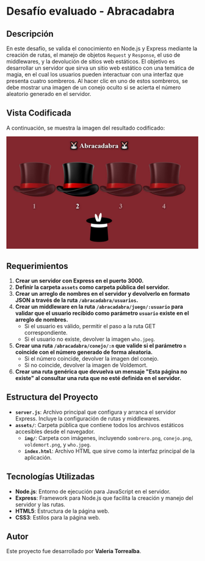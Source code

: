 # Desafío evaluado - Abracadabra

## Descripción

En este desafío, se valida el conocimiento en Node.js y Express mediante la creación de rutas, el manejo de objetos `Request` y `Response`, el uso de middlewares, y la devolución de sitios web estáticos. El objetivo es desarrollar un servidor que sirva un sitio web estático con una temática de magia, en el cual los usuarios pueden interactuar con una interfaz que presenta cuatro sombreros. Al hacer clic en uno de estos sombreros, se debe mostrar una imagen de un conejo oculto si se acierta el número aleatorio generado en el servidor.

## Vista Codificada

A continuación, se muestra la imagen del resultado codificado:

![abracadabra](assets/screenshot/abracadabra.png)

## Requerimientos

1. **Crear un servidor con Express en el puerto 3000.**
2. **Definir la carpeta `assets` como carpeta pública del servidor.**
3. **Crear un arreglo de nombres en el servidor y devolverlo en formato JSON a través de la ruta `/abracadabra/usuarios`.**
4. **Crear un middleware en la ruta `/abracadabra/juego/:usuario` para validar que el usuario recibido como parámetro `usuario` existe en el arreglo de nombres.**
   - Si el usuario es válido, permitir el paso a la ruta GET correspondiente.
   - Si el usuario no existe, devolver la imagen `who.jpeg`. 
5. **Crear una ruta `/abracadabra/conejo/:n` que valide si el parámetro `n` coincide con el número generado de forma aleatoria.**
   - Si el número coincide, devolver la imagen del conejo.
   - Si no coincide, devolver la imagen de Voldemort.
6. **Crear una ruta genérica que devuelva un mensaje "Esta página no existe" al consultar una ruta que no esté definida en el servidor.**

## Estructura del Proyecto

- **`server.js`**: Archivo principal que configura y arranca el servidor Express. Incluye la configuración de rutas y middlewares.
- **`assets/`**: Carpeta pública que contiene todos los archivos estáticos accesibles desde el navegador.
  - **`img/`**: Carpeta con imágenes, incluyendo `sombrero.png`, `conejo.png`, `voldemort.png`, y `who.jpeg`.
  - **`index.html`**: Archivo HTML que sirve como la interfaz principal de la aplicación.

## Tecnologías Utilizadas

- **Node.js**: Entorno de ejecución para JavaScript en el servidor.
- **Express**: Framework para Node.js que facilita la creación y manejo del servidor y las rutas.
- **HTML5**: Estructura de la página web.
- **CSS3**: Estilos para la página web.

## Autor

Este proyecto fue desarrollado por **Valeria Torrealba**.